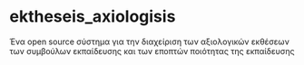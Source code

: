 # ektheseis_axiologisis
Ένα open source σύστημα για την διαχείριση των αξιολογικών εκθέσεων των συμβούλων εκπαίδευσης και των εποπτών ποιότητας της εκπαίδευσης
